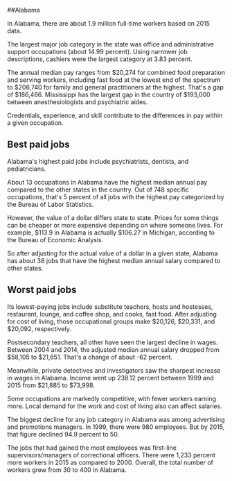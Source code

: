 

##Alabama

In Alabama, there are about 1.9 million full-time workers based on 2015 data.

The largest major job category in the state was <span class='occ_title_em state'>office and administrative support occupations</span> (about 14.99 percent). Using narrower job descriptions, <span class='occ_title_em state'>cashiers</span> were the largest category at 3.83 percent.
               
The annual median pay ranges from $20,274 for <span class='occ_title_em state'>combined food preparation and serving workers, including fast food</span> at the lowest end of the spectrum to  $206,740 for <span class='occ_title_em state'>family and general practitioners</span> at the highest. That's a gap of $186,466. Mississippi has the largest gap in the country of $193,000 between <span class='occ_title_em state'>anesthesiologists and psychiatric aides</span>.
          
Credentials, experience, and skill contribute to the differences in pay within a given occupation.

## Best paid jobs
Alabama's highest paid jobs include <span class='occ_title_em state'>psychiatrists, dentists</span>, and <span class='occ_title_em state'>pediatricians</span>.
               
About 13 occupations in Alabama have the highest median annual pay compared to the other states in the country. Out of 748 specific occupations, that's 5 percent of all jobs with the highest pay categorized by the Bureau of Labor Statistics.
               
However, the value of a dollar differs state to state. Prices for some things can be cheaper or more expensive depending on where someone lives. For example, $113.9 in Alabama is actually $106.27 in Michigan, according to the Bureau of Economic Analysis.
               
So after adjusting for the actual value of a dollar in a given state, Alabama has about 38 jobs that have the highest median annual salary compared to other states.
               
## Worst paid jobs

Its lowest-paying jobs include <span class='occ_title_em state'>substitute teachers</span>, <span class='occ_title_em state'>hosts and hostesses, restaurant, lounge, and coffee shop</span>, and <span class='occ_title_em state'>cooks, fast food</span>. After adjusting for cost of living, those occupational groups make $20,126,  $20,331, and  $20,092, respectively.
               
<span class='occ_title_em state'>Postsecondary teachers, all other</span> have seen the largest decline in wages. Between 2004 and 2014, the adjusted median annual salary dropped from $58,105 to $21,651. That's a change of about -62 percent.
               
Meanwhile, <span class='occ_title_em state'>private detectives and investigators</span> saw the sharpest increase in wages in Alabama. Income went up 238.12 percent between 1999 and 2015 from $21,885 to $73,998.

Some occupations are markedly competitive, with fewer workers earning more. Local demand for the work and cost of living also can affect salaries.

            
The biggest decline for any job category in Alabama was among <span class='occ_title_em state'>advertising and promotions managers</span>. In 1999, there were 980 employees. But by 2015, that figure declined 94.9 percent to 50. 
               
The jobs that had gained the most employees was first-line supervisors/managers of correctional officers. There were 1,233 percent more workers in 2015 as compared to 2000. Overall, the total number of workers grew from 30 to 400 in Alabama.
